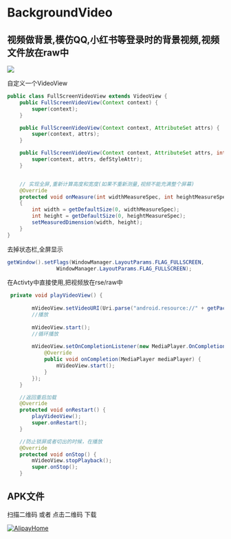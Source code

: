 # BackgroundVideo
视频做背景,模仿QQ,小红书等登录时的背景视频,视频文件放在raw中
----

![](https://github.com/leifu1107/BackgroundVideo/raw/master/art/1512114794341.gif) 

自定义一个VideoView 
```java
public class FullScreenVideoView extends VideoView {
    public FullScreenVideoView(Context context) {
        super(context);
    }

    public FullScreenVideoView(Context context, AttributeSet attrs) {
        super(context, attrs);
    }

    public FullScreenVideoView(Context context, AttributeSet attrs, int defStyleAttr) {
        super(context, attrs, defStyleAttr);
    }


    // 实现全屏,重新计算高度和宽度(如果不重新测量,视频不能充满整个屏幕)
    @Override
    protected void onMeasure(int widthMeasureSpec, int heightMeasureSpec)
    {
        int width = getDefaultSize(0, widthMeasureSpec);
        int height = getDefaultSize(0, heightMeasureSpec);
        setMeasuredDimension(width, height);
    }
}
```


去掉状态栏,全屏显示
```java
getWindow().setFlags(WindowManager.LayoutParams.FLAG_FULLSCREEN,
                WindowManager.LayoutParams.FLAG_FULLSCREEN);
```
在Activty中直接使用,把视频放在rse/raw中
```java
 private void playVideoView() {
 
        mVideoView.setVideoURI(Uri.parse("android.resource://" + getPackageName() + "/" + R.raw.video));
        //播放
        
        mVideoView.start();
        //循环播放
        
        mVideoView.setOnCompletionListener(new MediaPlayer.OnCompletionListener() {
            @Override
            public void onCompletion(MediaPlayer mediaPlayer) {
                mVideoView.start();
            }
        });
    }

    //返回重启加载
    @Override
    protected void onRestart() {
        playVideoView();
        super.onRestart();
    }

    //防止锁屏或者切出的时候，在播放
    @Override
    protected void onStop() {
        mVideoView.stopPlayback();
        super.onStop();
    }
```
## APK文件

扫描二维码 或者 点击二维码 下载

[![AlipayHome](https://github.com/leifu1107/BackgroundVideo/raw/master/art/zrcode.png)](https://github.com/leifu1107/BackgroundVideo/raw/master/art/app-release.apk)
